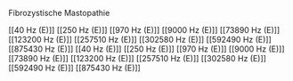 Fibrozystische Mastopathie

[[40 Hz (E)]]
[[250 Hz (E)]]
[[970 Hz (E)]]
[[9000 Hz (E)]]
[[73890 Hz (E)]]
[[123200 Hz (E)]]
[[257510 Hz (E)]]
[[302580 Hz (E)]]
[[592490 Hz (E)]]
[[875430 Hz (E)]]
[[40 Hz (E)]]
[[250 Hz (E)]]
[[970 Hz (E)]]
[[9000 Hz (E)]]
[[73890 Hz (E)]]
[[123200 Hz (E)]]
[[257510 Hz (E)]]
[[302580 Hz (E)]]
[[592490 Hz (E)]]
[[875430 Hz (E)]]